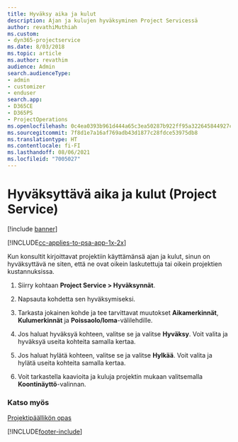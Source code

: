 ```yaml
---
title: Hyväksy aika ja kulut
description: Ajan ja kulujen hyväksyminen Project Servicessä
author: revathiMuthiah
ms.custom:
- dyn365-projectservice
ms.date: 8/03/2018
ms.topic: article
ms.author: revathim
audience: Admin
search.audienceType:
- admin
- customizer
- enduser
search.app:
- D365CE
- D365PS
- ProjectOperations
ms.openlocfilehash: 0c4ea0393b961d444a65c3ea50287b922ff95a322645844927ce9379fdb7e6b1
ms.sourcegitcommit: 7f8d1e7a16af769adb43d1877c28fdce53975db8
ms.translationtype: HT
ms.contentlocale: fi-FI
ms.lasthandoff: 08/06/2021
ms.locfileid: "7005027"
---
```

# <a name="approve-time-and-expenses-project-service"></a>Hyväksyttävä aika ja kulut (Project Service)

[!include [banner](../includes/psa-now-project-operations.md)]

[!INCLUDE[cc-applies-to-psa-app-1x-2x](../includes/cc-applies-to-psa-app-1x-2x.md)]

Kun konsultit kirjoittavat projektiin käyttämänsä ajan ja kulut, sinun on hyväksyttävä ne siten, että ne ovat oikein laskutettuja tai oikein projektien kustannuksissa.  
  
1.  Siirry kohtaan **Project Service > Hyväksynnät**.  
  
2.  Napsauta kohdetta sen hyväksymiseksi.  
  
3.  Tarkasta jokainen kohde ja tee tarvittavat muutokset **Aikamerkinnät**, **Kulumerkinnät** ja **Poissaolo/loma**-välilehdille.  
  
4.  Jos haluat hyväksyä kohteen, valitse se ja valitse **Hyväksy**. Voit valita ja hyväksyä useita kohteita samalla kertaa.  
  
5.  Jos haluat hylätä kohteen, valitse se ja valitse **Hylkää**. Voit valita ja hylätä useita kohteita samalla kertaa.  
  
6.  Voit tarkastella kaavioita ja kuluja projektin mukaan valitsemalla **Koontinäyttö**-valinnan.  
  
### <a name="see-also"></a>Katso myös  
 [Projektipäällikön opas](../psa/project-manager-guide.md)


[!INCLUDE[footer-include](../includes/footer-banner.md)]